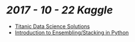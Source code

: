 # ___2017 - 10 - 22 Kaggle___

- [Titanic Data Science Solutions](https://www.kaggle.com/startupsci/titanic-data-science-solutions/notebook)
- [Introduction to Ensembling/Stacking in Python](https://www.kaggle.com/arthurtok/introduction-to-ensembling-stacking-in-python)
